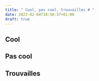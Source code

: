 ```yaml
---
title: " Cool, pas cool, trouvailles # "
date: 2023-02-04T18:50:37+01:00
draft: true
---
```


## Cool

## Pas cool

## Trouvailles
